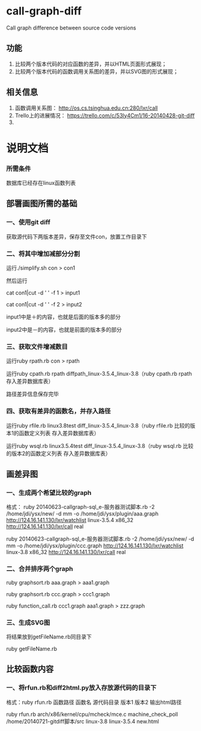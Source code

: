 call-graph-diff
===============

Call graph difference between source code versions

## 功能
 1. 比较两个版本代码的对应函数的差异，并以HTML页面形式展现；
 2. 比较两个版本代码的函数调用关系图的差异，并以SVG图的形式展现；
 
## 相关信息
 1. 函数调用关系图： http://os.cs.tsinghua.edu.cn:280/lxr/call
 2. Trello上的进展情况： https://trello.com/c/53ly4Cm1/16-20140428-git-diff
 3. 

# 说明文档
### 所需条件
数据库已经存在linux函数列表

## 部署画图所需的基础

### 一、使用git diff
获取源代码下两版本差异，保存至文件con，放置工作目录下

### 二、将其中增加减部分分割
运行./simplify.sh con > con1

然后运行

 cat con1|cut -d ' ' -f 1 > input1
 
 cat con1|cut -d ' ' -f 2 > input2
 
input1中是＋的内容，也就是后面的版本多的部分

input2中是－的内容，也就是前面的版本多的部分

### 三、获取文件增减数目
运行ruby rpath.rb con > rpath

运行ruby cpath.rb rpath diffpath_linux-3.5.4_linux-3.8（ruby cpath.rb rpath 存入差异数据库表）

路径差异信息保存完毕

### 四、获取有差异的函数名，并存入路径
运行ruby rfile.rb linux3.8test diff_linux-3.5.4_linux-3.8（ruby rfile.rb 比较的版本1的函数定义列表 存入差异数据库表）

运行ruby wsql.rb linux3.5.4test diff_linux-3.5.4_linux-3.8（ruby wsql.rb 比较的版本2的函数定义列表 存入差异数据库表）

## 画差异图

### 一、生成两个希望比较的graph
格式：
ruby 20140623-callgraph-sql_e-服务器测试脚本.rb -2 /home/jdi/ysx/new/ -d mm -o /home/jdi/ysx/plugin/aaa.graph http://124.16.141.130/lxr/watchlist linux-3.5.4 x86_32 http://124.16.141.130/lxr/call real

ruby 20140623-callgraph-sql_e-服务器测试脚本.rb -2 /home/jdi/ysx/new/ -d mm -o /home/jdi/ysx/plugin/ccc.graph http://124.16.141.130/lxr/watchlist linux-3.8 x86_32 http://124.16.141.130/lxr/call real

### 二、合并排序两个graph
ruby graphsort.rb aaa.graph > aaa1.graph

ruby graphsort.rb ccc.graph > ccc1.graph

ruby function_call.rb ccc1.graph aaa1.graph > zzz.graph

### 三、生成SVG图
将结果放到getFileName.rb同目录下

ruby getFileName.rb

## 比较函数内容

### 一、将rfun.rb和diff2html.py放入存放源代码的目录下
格式：ruby rfun.rb 函数路径 函数名 源代码目录 版本1 版本2 输出html路径

ruby rfun.rb arch/x86/kernel/cpu/mcheck/mce.c machine_check_poll /home/20140721-gitdiff脚本/src linux-3.8 linux-3.5.4 new.html


